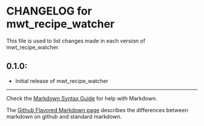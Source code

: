 # CHANGELOG for mwt_recipe_watcher

This file is used to list changes made in each version of mwt_recipe_watcher.

## 0.1.0:

* Initial release of mwt_recipe_watcher

- - - 
Check the [Markdown Syntax Guide](http://daringfireball.net/projects/markdown/syntax) for help with Markdown.

The [Github Flavored Markdown page](http://github.github.com/github-flavored-markdown/) describes the differences between markdown on github and standard markdown.
